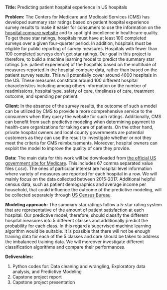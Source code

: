 **Title:** Predicting patient hospital experience in US hospitals

**Problem:**  The Centers for Medicare and Medicaid Services (CMS) has developed summary star ratings based on patient hospital experience  survey results to make it easier for consumers to use the information on the [hospital compare website](https://www.medicare.gov/hospitalcompare/search.html?) and to spotlight excellence in healthcare quality. To get these star ratings, hospitals must have at least 100 completed surveys over a given four-quarter period. In addition, hospitals must be eligible for public reporting of survey measures. Hospitals with fewer than 100 completed surveys don't get star ratings. Our goal in this project is therefore, to build a machine learning model to predict the summary star ratings (i.e. patient experience) of the hospitals based on the multitude of measures reported in the hospital compare data, rather than based on the patient survey results. This will potentially cover around 4000 hospitals in the US. These measures constitute around 100 different hospital characteristics including among others information on the number of readmissions, hospital type, safety of care, timeliness of care, treatment outcome, and spending per patient. 

**Client:** In the absence of the survey results, the outcome of such a model can be utilized by CMS to provide a more comprehensive service to the consumers when they query the website for such ratings. Additionally, CMS can benefit from such predictive modeling when determining payment to health-care organizations for taking care of patients. On the other hand, private hospital owners and local county governments are potential customers as they can use the result to investigate whether or not they meet the criteria for CMS reimbursements. Moreover, hospital owners can exploit the model to improve the quality of care they provide. 

**Data:** The main data for this work will be downloaded from [the official US government site for Medicare](https://data.medicare.gov/data/hospital-compare). This includes 67 comma separated value files (.csv). The ones of particular interest are hospital level information where variety of measures are reported for each hospital in a row. We will mainly focus on the data collected between 2015-2017. Additional helpful census data, such as patient demographics and average income per household, that could influence the outcome of the predictive modeling, will be collected separately through [US Census Bureau](https://factfinder.census.gov/faces/nav/jsf/pages/index.xhtml).

**Modeling approach:** The summary star ratings follow a  5-star rating system that are representative of the amount of patient satisfaction at each hospital. Our predictive model, therefore, should classify the different hospital measures into 5 different classes and additionally predict the probability for each class. In this regard a supervised machine learning algorithm would be suitable. It is possible that there will not be enough training data for each of the 5 classes and care should be taken to address the imbalanced training data. We will moreover investigate different classification algorithms and compare their performances.

**Deliverables:** 
1. Python codes for: Data cleaning and wrangling, Exploratory data analysis, and Predictive Modeling
2. Capstone project report
3. Capstone project presentation
                   




